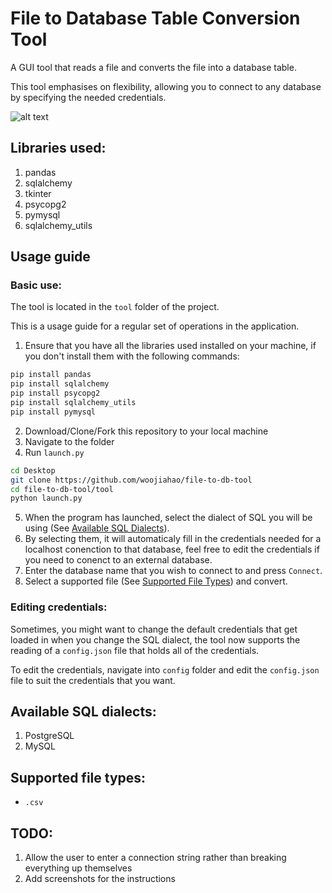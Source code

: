 # File to Database Table Conversion Tool
A GUI tool that reads a file and converts the file into a database table.

This tool emphasises on flexibility, allowing you to connect to any database by specifying the needed credentials.

![alt text](https://github.com/woojiahao/file-to-db-tool/blob/master/screenshots/connect_db.PNG "Connection Screen")

## Libraries used:
1. pandas
2. sqlalchemy
3. tkinter
4. psycopg2
5. pymysql
6. sqlalchemy_utils

## Usage guide
### Basic use:
The tool is located in the `tool` folder of the project. 

This is a usage guide for a regular set of operations in the application.

1. Ensure that you have all the libraries used installed on your machine, if you don't install them with the following commands:
```bash
pip install pandas
pip install sqlalchemy
pip install psycopg2
pip install sqlalchemy_utils
pip install pymysql
```
2. Download/Clone/Fork this repository to your local machine
3. Navigate to the folder
4. Run `launch.py`
```bash
cd Desktop
git clone https://github.com/woojiahao/file-to-db-tool
cd file-to-db-tool/tool
python launch.py
```
5. When the program has launched, select the dialect of SQL you will be using (See [Available SQL Dialects](https://github.com/woojiahao/file-to-db-tool#available-sql-dialects)).
6. By selecting them, it will automaticaly fill in the credentials needed for a localhost conenction to that database, feel free to edit the credentials if you need to conenct to an external database.
7. Enter the database name that you wish to connect to and press `Connect`.
8. Select a supported file (See [Supported File Types](https://github.com/woojiahao/file-to-db-tool#supported-file-types)) and convert.

### Editing credentials:
Sometimes, you might want to change the default credentials that get loaded in when you change the SQL dialect, the tool now supports the reading of a `config.json` file that holds all of the credentials.

To edit the credentials, navigate into `config` folder and edit the `config.json` file to suit the credentials that you want.

## Available SQL dialects:
1. PostgreSQL
2. MySQL

## Supported file types:
* `.csv`

## TODO:
1. Allow the user to enter a connection string rather than breaking everything up themselves
2. Add screenshots for the instructions